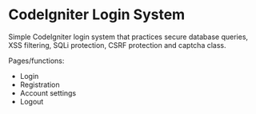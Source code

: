 # CodeIgniter Login System
Simple CodeIgniter login system that practices secure database queries, XSS filtering, SQLi protection, CSRF protection and captcha class.

Pages/functions:
- Login
- Registration
- Account settings
- Logout